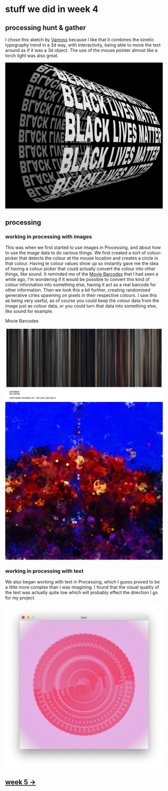 # stuff we did in week 4

## processing hunt & gather

I chose this sketch by [Vamoss](https://www.openprocessing.org/sketch/913474) because I like that it combines the kinetic typography trend in a 3d way, with interactivity, being able to move the text around as if it was a 3d object. The use of the mouse pointer almost like a torch light was also great.

<img src="Screen Shot 2020-08-12 at 2.39.34 pm.png" width="600" />

## processing

### working in processing with images

This was when we first started to use images in Processing, and about how to use the image data to do various things. We first created a sort of colour-picker that detects the colour at the mouse location and creates a circle in that colour. Having te colour values show up so instantly gave me the idea of having a colour picker that could actually convert the colour into other things, like sound. It reminded me of the [Movie Barcodes](https://moviebarcode.tumblr.com) that I had seen a while ago, I'm wondering if it would be possible to convert this kind of colour information into something else, having it act as a real barcode for other information.  Then we took this a bit further, creating randomised generative cirles spawning on pixels in their respective colours. I saw this as being very useful, as of course you could keep the colour data from the image just as colour data, or you could turn that data into something else, like sound for example.

Movie Barcodes

<img src="Screen Shot 2020-10-22 at 3.57.01 pm.png" width="900" />



<img src="Screen Shot 2020-08-14 at 11.20.25 am.png" width="600" />

### working in processing with text

We also began working with text in Processing, which I guess proved to be a little more complex than I was imagining. I found that the visual quality of the text was actually quite low which will probably effect the direction I go for my project.

<img src="Screen Shot 2020-08-14 at 2.08.36 pm.png" width="600" />

## [week 5 ->](https://sylvain-girard.github.io/Slave2theAlgo2020/week05/)
